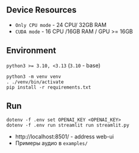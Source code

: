 ## Device Resources

- `Only CPU mode` - 24 CPU/ 32GB RAM
- `CUDA mode` - 16 CPU /16GB RAM / GPU >= 16GB


## Environment

`python3 >= 3.10, <3.13` (`3.10` - base)

```shell
python3 -m venv venv   
. ./venv/bin/activate
pip install -r requirements.txt
```

## Run

```shell
dotenv -f .env set OPENAI_KEY <OPENAI_KEY>
dotenv -f .env run streamlit run streamlit.py
```

- http://localhost:8501/ - address web-ui
- Примеры аудио в `examples/`